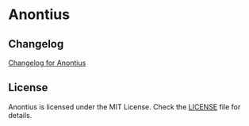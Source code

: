 # Anontius

## Changelog

[Changelog for Anontius](https://github.com/MunifTanjim/anontius/blob/master/CHANGELOG.md)

## License

Anontius is licensed under the MIT License. Check the [LICENSE](https://github.com/MunifTanjim/anontius/blob/master/LICENSE) file for details.
